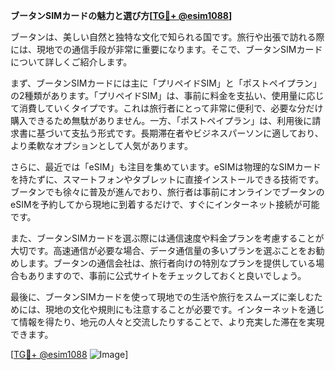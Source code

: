**ブータンSIMカードの魅力と選び方[[TG💪+ @esim1088](https://t.me/s/esim1088)]**

ブータンは、美しい自然と独特な文化で知られる国です。旅行や出張で訪れる際には、現地での通信手段が非常に重要になります。そこで、ブータンSIMカードについて詳しくご紹介します。

まず、ブータンSIMカードには主に「プリペイドSIM」と「ポストペイプラン」の2種類があります。「プリペイドSIM」は、事前に料金を支払い、使用量に応じて消費していくタイプです。これは旅行者にとって非常に便利で、必要な分だけ購入できるため無駄がありません。一方、「ポストペイプラン」は、利用後に請求書に基づいて支払う形式です。長期滞在者やビジネスパーソンに適しており、より柔軟なオプションとして人気があります。

さらに、最近では「eSIM」も注目を集めています。eSIMは物理的なSIMカードを持たずに、スマートフォンやタブレットに直接インストールできる技術です。ブータンでも徐々に普及が進んでおり、旅行者は事前にオンラインでブータンのeSIMを予約してから現地に到着するだけで、すぐにインターネット接続が可能です。

また、ブータンSIMカードを選ぶ際には通信速度や料金プランを考慮することが大切です。高速通信が必要な場合、データ通信量の多いプランを選ぶことをお勧めします。ブータンの通信会社は、旅行者向けの特別なプランを提供している場合もありますので、事前に公式サイトをチェックしておくと良いでしょう。

最後に、ブータンSIMカードを使って現地での生活や旅行をスムーズに楽しむためには、現地の文化や規則にも注意することが必要です。インターネットを通じて情報を得たり、地元の人々と交流したりすることで、より充実した滞在を実現できます。

[[TG💪+ @esim1088](https://t.me/s/esim1088) ![Image](https://i.postimg.cc/Y0z9fWf4/image.png)]